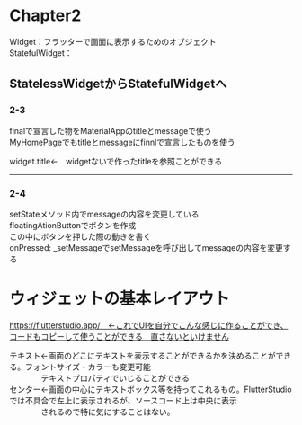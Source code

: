 # Chapter2

Widget：フラッターで画面に表示するためのオブジェクト  
StatefulWidget：  


## StatelessWidgetからStatefulWidgetへ  
### 2-3
finalで宣言した物をMaterialAppのtitleとmessageで使う  
MyHomePageでもtitleとmessageにfinnlで宣言したものを使う


widget.title←　widgetないで作ったtitleを参照ことができる  

---------------------------------------------------------------

### 2-4  
setStateメソッド内でmessageの内容を変更している  
floatingAtionButtonでボタンを作成  
この中にボタンを押した際の動きを書く  
onPressed: _setMessageでsetMessageを呼び出してmessageの内容を変更する

# ウィジェットの基本レイアウト  
https://flutterstudio.app/　←これでUIを自分でこんな感じに作ることができ、コードもコピーして使うことができる　直さないといけません  

テキスト←画面のどこにテキストを表示することができるかを決めることができる。フォントサイズ・カラーも変更可能  
　　　　テキストプロパティでいじることができる  
センター←画面の中心にテキストボックス等を持ってこれるもの。FlutterStudioでは不具合で左上に表示されるが、ソースコード上は中央に表示  
　　　　されるので特に気にすることはない。
